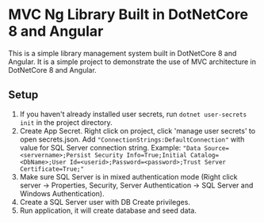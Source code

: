 # MVC Ng Library Built in DotNetCore 8 and Angular

This is a simple library management system built in DotNetCore 8 and Angular. It is a simple project to demonstrate the use of MVC architecture in DotNetCore 8 and Angular.

## Setup
1. If you haven't already installed user secrets, run `dotnet user-secrets init` in the project directory.
1. Create App Secret. Right click on project, click 'manage user secrets' to open secrets.json. Add `"ConnectionStrings:DefaultConnection"` with value for SQL Server connection string. Example: `"Data Source=<servername>;Persist Security Info=True;Initial Catalog=<DbName>;User Id=<userid>;Password=<password>;Trust Server Certificate=True;"`
1. Make sure SQL Server is in mixed authentication mode (Right click server -> Properties, Security, Server Authentication -> SQL Server and Windows Authentication).
1. Create a SQL Server user with DB Create privileges.
1. Run application, it will create database and seed data.